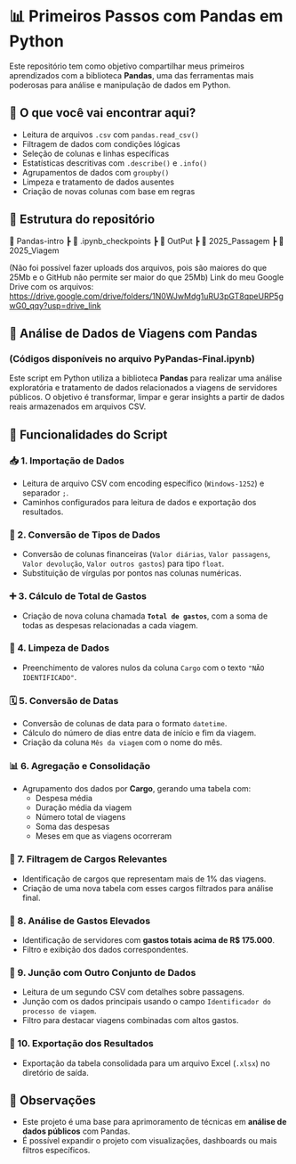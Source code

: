 # 📊 Primeiros Passos com Pandas em Python

Este repositório tem como objetivo compartilhar meus primeiros aprendizados com a biblioteca **Pandas**, uma das ferramentas mais poderosas para análise e manipulação de dados em Python.

## 🧠 O que você vai encontrar aqui?

- Leitura de arquivos `.csv` com `pandas.read_csv()`
- Filtragem de dados com condições lógicas
- Seleção de colunas e linhas específicas
- Estatísticas descritivas com `.describe()` e `.info()`
- Agrupamentos de dados com `groupby()`
- Limpeza e tratamento de dados ausentes
- Criação de novas colunas com base em regras

## 📁 Estrutura do repositório

📂 Pandas-intro
┣ 📂 .ipynb_checkpoints
┣ 📂 OutPut
┣ 📄 2025_Passagem
┣ 📄 2025_Viagem

(Não foi possível fazer uploads dos arquivos, pois são maiores do que 25Mb e o GitHub não permite ser maior do que 25Mb)
Link do meu Google Drive com os arquivos: https://drive.google.com/drive/folders/1N0WJwMdg1uRU3pGT8qpeURP5gwG0_qqy?usp=drive_link  




## 📁 Análise de Dados de Viagens com Pandas
### (Códigos disponíveis no arquivo PyPandas-Final.ipynb)

Este script em Python utiliza a biblioteca **Pandas** para realizar uma análise exploratória e tratamento de dados relacionados a viagens de servidores públicos. O objetivo é transformar, limpar e gerar insights a partir de dados reais armazenados em arquivos CSV.

## 🔧 Funcionalidades do Script

### 📥 1. Importação de Dados
- Leitura de arquivo CSV com encoding específico (`Windows-1252`) e separador `;`.
- Caminhos configurados para leitura de dados e exportação dos resultados.

### 🔄 2. Conversão de Tipos de Dados
- Conversão de colunas financeiras (`Valor diárias`, `Valor passagens`, `Valor devolução`, `Valor outros gastos`) para tipo `float`.
- Substituição de vírgulas por pontos nas colunas numéricas.

### ➕ 3. Cálculo de Total de Gastos
- Criação de nova coluna chamada **`Total de gastos`**, com a soma de todas as despesas relacionadas a cada viagem.

### 🧼 4. Limpeza de Dados
- Preenchimento de valores nulos da coluna `Cargo` com o texto `"NÃO IDENTIFICADO"`.

### 🗓️ 5. Conversão de Datas
- Conversão de colunas de data para o formato `datetime`.
- Cálculo do número de dias entre data de início e fim da viagem.
- Criação da coluna `Mês da viagem` com o nome do mês.

### 📊 6. Agregação e Consolidação
- Agrupamento dos dados por **Cargo**, gerando uma tabela com:
  - Despesa média
  - Duração média da viagem
  - Número total de viagens
  - Soma das despesas
  - Meses em que as viagens ocorreram

### 📌 7. Filtragem de Cargos Relevantes
- Identificação de cargos que representam mais de 1% das viagens.
- Criação de uma nova tabela com esses cargos filtrados para análise final.

### 💸 8. Análise de Gastos Elevados
- Identificação de servidores com **gastos totais acima de R$ 175.000**.
- Filtro e exibição dos dados correspondentes.

### 🔗 9. Junção com Outro Conjunto de Dados
- Leitura de um segundo CSV com detalhes sobre passagens.
- Junção com os dados principais usando o campo `Identificador do processo de viagem`.
- Filtro para destacar viagens combinadas com altos gastos.

### 💾 10. Exportação dos Resultados
- Exportação da tabela consolidada para um arquivo Excel (`.xlsx`) no diretório de saída.





## 📌 Observações
- Este projeto é uma base para aprimoramento de técnicas em **análise de dados públicos** com Pandas.
- É possível expandir o projeto com visualizações, dashboards ou mais filtros específicos.

